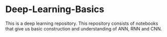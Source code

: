 # Deep-Learning-Basics
This is a deep learning repository. This repository consists of notebooks that give us basic construction and understanding of ANN, RNN and CNN. 
